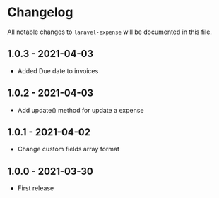# Changelog

All notable changes to `laravel-expense` will be documented in this file.

##  1.0.3 - 2021-04-03
- Added Due date to invoices

##  1.0.2 - 2021-04-03
- Add update() method for update a expense

##  1.0.1 - 2021-04-02
- Change custom fields array format 

##  1.0.0 - 2021-03-30
- First release
